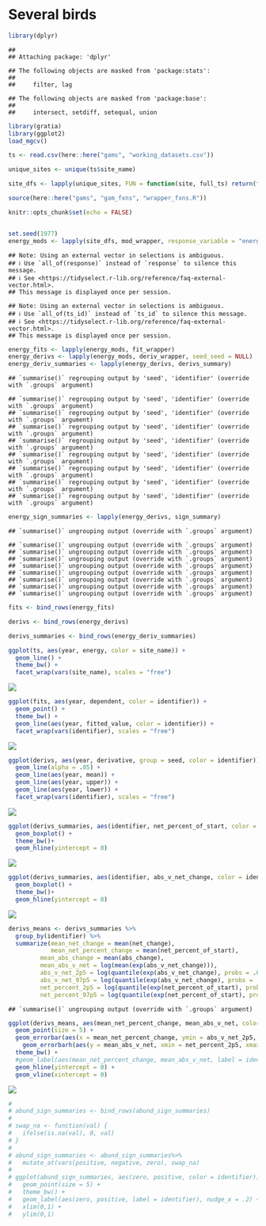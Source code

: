 Several birds
================

``` r
library(dplyr)
```

    ## 
    ## Attaching package: 'dplyr'

    ## The following objects are masked from 'package:stats':
    ## 
    ##     filter, lag

    ## The following objects are masked from 'package:base':
    ## 
    ##     intersect, setdiff, setequal, union

``` r
library(gratia)
library(ggplot2)
load_mgcv()

ts <- read.csv(here::here("gams", "working_datasets.csv"))

unique_sites <- unique(ts$site_name)

site_dfs <- lapply(unique_sites, FUN = function(site, full_ts) return(filter(full_ts, site_name == site)), full_ts = ts)

source(here::here("gams", "gam_fxns", "wrapper_fxns.R"))
```

``` r
knitr::opts_chunk$set(echo = FALSE)


set.seed(1977)
energy_mods <- lapply(site_dfs, mod_wrapper, response_variable = "energy", k = 5, identifier = "site_name")
```

    ## Note: Using an external vector in selections is ambiguous.
    ## ℹ Use `all_of(response)` instead of `response` to silence this message.
    ## ℹ See <https://tidyselect.r-lib.org/reference/faq-external-vector.html>.
    ## This message is displayed once per session.

    ## Note: Using an external vector in selections is ambiguous.
    ## ℹ Use `all_of(ts_id)` instead of `ts_id` to silence this message.
    ## ℹ See <https://tidyselect.r-lib.org/reference/faq-external-vector.html>.
    ## This message is displayed once per session.

``` r
energy_fits <- lapply(energy_mods, fit_wrapper)
energy_derivs <- lapply(energy_mods, deriv_wrapper, seed_seed = NULL)
energy_deriv_summaries <- lapply(energy_derivs, derivs_summary)
```

    ## `summarise()` regrouping output by 'seed', 'identifier' (override with `.groups` argument)

    ## `summarise()` regrouping output by 'seed', 'identifier' (override with `.groups` argument)
    ## `summarise()` regrouping output by 'seed', 'identifier' (override with `.groups` argument)
    ## `summarise()` regrouping output by 'seed', 'identifier' (override with `.groups` argument)
    ## `summarise()` regrouping output by 'seed', 'identifier' (override with `.groups` argument)
    ## `summarise()` regrouping output by 'seed', 'identifier' (override with `.groups` argument)
    ## `summarise()` regrouping output by 'seed', 'identifier' (override with `.groups` argument)
    ## `summarise()` regrouping output by 'seed', 'identifier' (override with `.groups` argument)
    ## `summarise()` regrouping output by 'seed', 'identifier' (override with `.groups` argument)

``` r
energy_sign_summaries <- lapply(energy_derivs, sign_summary)
```

    ## `summarise()` ungrouping output (override with `.groups` argument)

    ## `summarise()` ungrouping output (override with `.groups` argument)
    ## `summarise()` ungrouping output (override with `.groups` argument)
    ## `summarise()` ungrouping output (override with `.groups` argument)
    ## `summarise()` ungrouping output (override with `.groups` argument)
    ## `summarise()` ungrouping output (override with `.groups` argument)
    ## `summarise()` ungrouping output (override with `.groups` argument)
    ## `summarise()` ungrouping output (override with `.groups` argument)
    ## `summarise()` ungrouping output (override with `.groups` argument)

``` r
fits <- bind_rows(energy_fits)

derivs <- bind_rows(energy_derivs)

derivs_summaries <- bind_rows(energy_deriv_summaries)

ggplot(ts, aes(year, energy, color = site_name)) +
  geom_line() +
  theme_bw() +
  facet_wrap(vars(site_name), scales = "free")
```

![](several_bird_sites_e_files/figure-gfm/unnamed-chunk-2-1.png)<!-- -->

``` r
ggplot(fits, aes(year, dependent, color = identifier)) +
  geom_point() +
  theme_bw() +
  geom_line(aes(year, fitted_value, color = identifier)) +
  facet_wrap(vars(identifier), scales = "free")
```

![](several_bird_sites_e_files/figure-gfm/unnamed-chunk-2-2.png)<!-- -->

``` r
ggplot(derivs, aes(year, derivative, group = seed, color = identifier)) +
  geom_line(alpha = .05) +
  geom_line(aes(year, mean)) +
  geom_line(aes(year, upper)) +
  geom_line(aes(year, lower)) +
  facet_wrap(vars(identifier), scales = "free")
```

![](several_bird_sites_e_files/figure-gfm/unnamed-chunk-2-3.png)<!-- -->

``` r
ggplot(derivs_summaries, aes(identifier, net_percent_of_start, color = identifier)) +
  geom_boxplot() +
  theme_bw()+
  geom_hline(yintercept = 0)
```

![](several_bird_sites_e_files/figure-gfm/unnamed-chunk-2-4.png)<!-- -->

``` r
ggplot(derivs_summaries, aes(identifier, abs_v_net_change, color = identifier)) +
  geom_boxplot() +
  theme_bw()+
  geom_hline(yintercept = 0)
```

![](several_bird_sites_e_files/figure-gfm/unnamed-chunk-2-5.png)<!-- -->

``` r
derivs_means <- derivs_summaries %>%
  group_by(identifier) %>%
  summarize(mean_net_change = mean(net_change),
            mean_net_percent_change = mean(net_percent_of_start),
         mean_abs_change = mean(abs_change),
         mean_abs_v_net = log(mean(exp(abs_v_net_change))),
         abs_v_net_2p5 = log(quantile(exp(abs_v_net_change), probs = .025)),
         abs_v_net_97p5 = log(quantile(exp(abs_v_net_change), probs = .975)),
         net_percent_2p5 = log(quantile(exp(net_percent_of_start), probs = .025)),
         net_percent_97p5 = log(quantile(exp(net_percent_of_start), probs = .975)))
```

    ## `summarise()` ungrouping output (override with `.groups` argument)

``` r
ggplot(derivs_means, aes(mean_net_percent_change, mean_abs_v_net, color = identifier)) +
  geom_point(size = 5) +
  geom_errorbar(aes(x = mean_net_percent_change, ymin = abs_v_net_2p5, ymax = abs_v_net_97p5)) +
    geom_errorbarh(aes(y = mean_abs_v_net, xmin = net_percent_2p5, xmax = net_percent_97p5)) +
  theme_bw() +
  #geom_label(aes(mean_net_percent_change, mean_abs_v_net, label = identifier), nudge_y = .5)
  geom_hline(yintercept = 0) +
  geom_vline(xintercept = 0)
```

![](several_bird_sites_e_files/figure-gfm/unnamed-chunk-2-6.png)<!-- -->

``` r
# 
# abund_sign_summaries <- bind_rows(abund_sign_summaries)
# 
# swap_na <- function(val) {
#   ifelse(is.na(val), 0, val)
# }
# 
# abund_sign_summaries <- abund_sign_summaries%>%
#   mutate_at(vars(positive, negative, zero), swap_na)
# 
# ggplot(abund_sign_summaries, aes(zero, positive, color = identifier)) +
#   geom_point(size = 5) +
#   theme_bw() +
#   geom_label(aes(zero, positive, label = identifier), nudge_x = .2) +
#   xlim(0,1) +
#   ylim(0,1)
```
